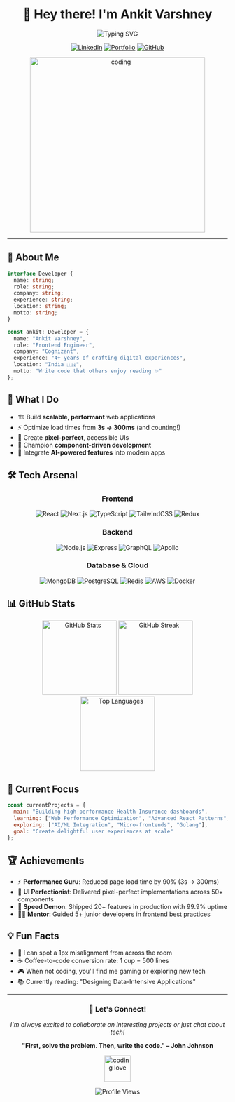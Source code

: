 <div align="center">

# 👋 Hey there! I'm Ankit Varshney

<img src="https://readme-typing-svg.herokuapp.com?font=Fira+Code&size=22&pause=1000&color=2E9EF7&center=true&vCenter=true&width=440&lines=Frontend+Engineer+%F0%9F%9A%80;4%2B+Years+Experience;Performance+Enthusiast;Building+Amazing+UIs" alt="Typing SVG" />

<p align="center">
  <a href="www.linkedin.com/in/ankit-varshney-47272438b"><img src="https://img.shields.io/badge/-LinkedIn-0077B5?style=for-the-badge&logo=linkedin&logoColor=white" alt="LinkedIn"/></a>
  <a href="https://portfolio.ankitvars.dev"><img src="https://img.shields.io/badge/-Portfolio-000000?style=for-the-badge&logo=vercel&logoColor=white" alt="Portfolio"/></a>
  <a href="https://github.com/ankitvars"><img src="https://img.shields.io/github/followers/ankitvars?label=Follow&style=for-the-badge&logo=github" alt="GitHub"/></a>
</p>

<img src="https://media.giphy.com/media/qgQUggAC3Pfv687qPC/giphy.gif" width="400" alt="coding"/>

</div>

---

## 🚀 About Me

```typescript
interface Developer {
  name: string;
  role: string;
  company: string;
  experience: string;
  location: string;
  motto: string;
}

const ankit: Developer = {
  name: "Ankit Varshney",
  role: "Frontend Engineer",
  company: "Cognizant",
  experience: "4+ years of crafting digital experiences",
  location: "India 🇮🇳",
  motto: "Write code that others enjoy reading ✨"
};
```

## 💼 What I Do

- 🏗️ Build **scalable, performant** web applications
- ⚡ Optimize load times from **3s → 300ms** (and counting!)
- 🎨 Create **pixel-perfect**, accessible UIs
- 🧩 Champion **component-driven development**
- 🤖 Integrate **AI-powered features** into modern apps

## 🛠️ Tech Arsenal

<div align="center">

### Frontend
![React](https://img.shields.io/badge/-React-61DAFB?style=flat-square&logo=react&logoColor=black)
![Next.js](https://img.shields.io/badge/-Next.js-000000?style=flat-square&logo=next.js&logoColor=white)
![TypeScript](https://img.shields.io/badge/-TypeScript-3178C6?style=flat-square&logo=typescript&logoColor=white)
![TailwindCSS](https://img.shields.io/badge/-TailwindCSS-38B2AC?style=flat-square&logo=tailwind-css&logoColor=white)
![Redux](https://img.shields.io/badge/-Redux-764ABC?style=flat-square&logo=redux&logoColor=white)

### Backend
![Node.js](https://img.shields.io/badge/-Node.js-339933?style=flat-square&logo=node.js&logoColor=white)
![Express](https://img.shields.io/badge/-Express-000000?style=flat-square&logo=express&logoColor=white)
![GraphQL](https://img.shields.io/badge/-GraphQL-E10098?style=flat-square&logo=graphql&logoColor=white)
![Apollo](https://img.shields.io/badge/-Apollo-311C87?style=flat-square&logo=apollo-graphql&logoColor=white)

### Database & Cloud
![MongoDB](https://img.shields.io/badge/-MongoDB-47A248?style=flat-square&logo=mongodb&logoColor=white)
![PostgreSQL](https://img.shields.io/badge/-PostgreSQL-336791?style=flat-square&logo=postgresql&logoColor=white)
![Redis](https://img.shields.io/badge/-Redis-DC382D?style=flat-square&logo=redis&logoColor=white)
![AWS](https://img.shields.io/badge/-AWS-232F3E?style=flat-square&logo=amazon-aws&logoColor=white)
![Docker](https://img.shields.io/badge/-Docker-2496ED?style=flat-square&logo=docker&logoColor=white)

</div>

## 📊 GitHub Stats

<div align="center">
  <img src="https://github-readme-stats.vercel.app/api?username=ankitvars&show_icons=true&theme=radical&hide_border=true&bg_color=0D1117" alt="GitHub Stats" height="170"/>
  <img src="https://github-readme-streak-stats.herokuapp.com/?user=ankitvars&theme=radical&hide_border=true&background=0D1117" alt="GitHub Streak" height="170"/>
</div>

<div align="center">
  <img src="https://github-readme-stats.vercel.app/api/top-langs/?username=ankitvars&layout=compact&theme=radical&hide_border=true&bg_color=0D1117" alt="Top Languages" height="170"/>
</div>

## 🎯 Current Focus

```javascript
const currentProjects = {
  main: "Building high-performance Health Insurance dashboards",
  learning: ["Web Performance Optimization", "Advanced React Patterns", "System Design"],
  exploring: ["AI/ML Integration", "Micro-frontends", "Golang"],
  goal: "Create delightful user experiences at scale"
};
```

## 🏆 Achievements

- ⚡ **Performance Guru**: Reduced page load time by 90% (3s → 300ms)
- 🎨 **UI Perfectionist**: Delivered pixel-perfect implementations across 50+ components
- 🚀 **Speed Demon**: Shipped 20+ features in production with 99.9% uptime
- 🧑‍🏫 **Mentor**: Guided 5+ junior developers in frontend best practices

## 💡 Fun Facts

- 🎯 I can spot a 1px misalignment from across the room
- ☕ Coffee-to-code conversion rate: 1 cup = 500 lines
- 🎮 When not coding, you'll find me gaming or exploring new tech
- 📚 Currently reading: "Designing Data-Intensive Applications"

---

<div align="center">

### 💬 Let's Connect!

*I'm always excited to collaborate on interesting projects or just chat about tech!*

**"First, solve the problem. Then, write the code." – John Johnson**

<img src="https://media.giphy.com/media/LnQjpWaON8nhr21vNW/giphy.gif" width="60" alt="coding love"/>

![Profile Views](https://komarev.com/ghpvc/?username=ankitvars&color=blueviolet&style=flat-square)

</div>
